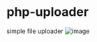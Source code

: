 # php-uploader
simple file uploader 
![image](https://user-images.githubusercontent.com/57420099/175640983-5e07f913-db9e-4f22-9448-df7127150d18.png)

